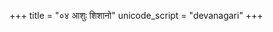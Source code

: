 +++
title = "०४ आशुः शिशानो"
unicode_script = "devanagari"
+++

<div class="js_include" url="/devaH/hindukaH/indraH/Rk/apratiratham/"  newLevelForH1="2" includeTitle="false"> </div>  
